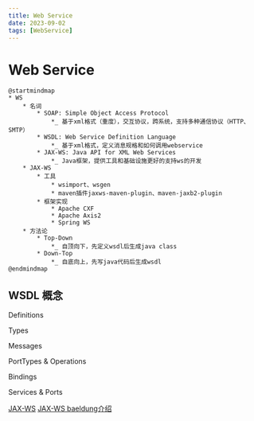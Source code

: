```yaml
---
title: Web Service
date: 2023-09-02
tags: [WebService]
---
```

# Web Service

```plantuml
@startmindmap
* WS
    * 名词
        * SOAP: Simple Object Access Protocol
            *_ 基于xml格式（重度），交互协议，跨系统，支持多种通信协议（HTTP、SMTP）
        * WSDL: Web Service Definition Language
            *_ 基于xml格式，定义消息规格和如何调用webservice
        * JAX-WS: Java API for XML Web Services
            *_ Java框架，提供工具和基础设施更好的支持ws的开发
    * JAX-WS
        * 工具
            * wsimport、wsgen
            * maven插件jaxws-maven-plugin、maven-jaxb2-plugin
        * 框架实现
            * Apache CXF
            * Apache Axis2
            * Spring WS
    * 方法论
        * Top-Down
            *_ 自顶向下，先定义wsdl后生成java class
        * Down-Top
            *_ 自底向上，先写java代码后生成wsdl
@endmindmap
```

## WSDL 概念

Definitions

Types

Messages

PortTypes & Operations

Bindings

Services & Ports


[JAX-WS](https://eclipse-ee4j.github.io/metro-jax-ws/)
[JAX-WS baeldung介绍](https://www.baeldung.com/jax-ws)
